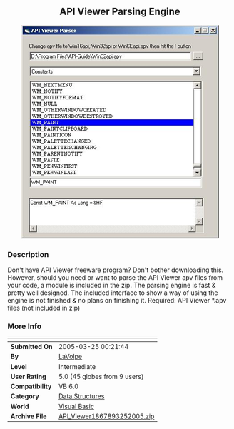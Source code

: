 ﻿<div align="center">

## API Viewer Parsing Engine

<img src="PIC2005325114447967.jpg">
</div>

### Description

Don't have API Viewer freeware program? Don't bother downloading this. However, should you need or want to parse the API Viewer apv files from your code, a module is included in the zip. The parsing engine is fast & pretty well designed. The included interface to show a way of using the engine is not finished & no plans on finishing it. Required: API Viewer *.apv files (not included in zip)
 
### More Info
 


<span>             |<span>
---                |---
**Submitted On**   |2005-03-25 00:21:44
**By**             |[LaVolpe](https://github.com/Planet-Source-Code/PSCIndex/blob/master/ByAuthor/lavolpe.md)
**Level**          |Intermediate
**User Rating**    |5.0 (45 globes from 9 users)
**Compatibility**  |VB 6\.0
**Category**       |[Data Structures](https://github.com/Planet-Source-Code/PSCIndex/blob/master/ByCategory/data-structures__1-33.md)
**World**          |[Visual Basic](https://github.com/Planet-Source-Code/PSCIndex/blob/master/ByWorld/visual-basic.md)
**Archive File**   |[API\_Viewer1867893252005\.zip](https://github.com/Planet-Source-Code/lavolpe-api-viewer-parsing-engine__1-59632/archive/master.zip)








